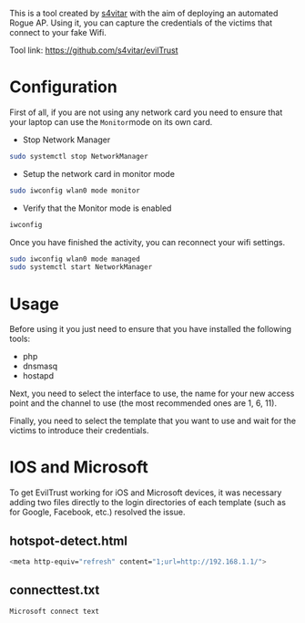This is a tool created by [s4vitar](https://github.com/s4vitar) with the aim of deploying an automated Rogue AP. Using it, you can capture the credentials of the victims that connect to your fake Wifi. 

Tool link: https://github.com/s4vitar/evilTrust

# Configuration
First of all, if you are not using any network card you need to ensure that your laptop can use the `Monitor`mode on its own card.

- Stop Network Manager
```bash
sudo systemctl stop NetworkManager
```
- Setup the network card in monitor mode
```bash
sudo iwconfig wlan0 mode monitor
```
- Verify that the Monitor mode is enabled
```bash
iwconfig
```

Once you have finished the activity, you can reconnect your wifi settings.
```bash
sudo iwconfig wlan0 mode managed
sudo systemctl start NetworkManager
```

# Usage
Before using it you just need to ensure that you have installed the following tools:
- php
- dnsmasq
- hostapd

Next, you need to select the interface to use, the name for your new access point and the channel to use (the most recommended ones are 1, 6, 11).

Finally, you need to select the template that you want to use and wait for the victims to introduce their credentials.

# IOS and Microsoft
To get EvilTrust working for iOS and Microsoft devices, it was necessary adding two files directly to the login directories of each template (such as for Google, Facebook, etc.) resolved the issue. 

## hotspot-detect.html
```bash
<meta http-equiv="refresh" content="1;url=http://192.168.1.1/">
```

## connecttest.txt
```bash
Microsoft connect text
```